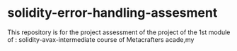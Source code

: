# solidity-error-handling-assesment
This repository is for the project assessment of the project of the 1st module of : solidity-avax-intermediate course of Metacrafters acade,my
